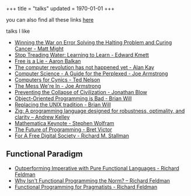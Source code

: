 +++
title = "talks"
updated = 1970-01-01
+++

you can also find all these links [here](/plaintext/talks.txt)

talks I like

- [Winning the War on Error Solving the Halting Problem and Curing Cancer - Matt Might](https://www.youtube.com/watch?v=MdmQUlD7P40)
- [Stop Treading Water: Learning to Learn - Edward Kmett](https://www.youtube.com/watch?v=j0XmixCsWjs)
- [Free is a Lie - Aaron Balkan](https://www.youtube.com/watch?v=ldhHkVjLe7A)
- [The computer revolution has not happened yet - Alan Kay](https://www.youtube.com/watch?v=oKg1hTOQXoY)
- [Computer Science - A Guide for the Perplexed - Joe Armstrong](https://www.youtube.com/watch?v=rmueBVrLKcY)
- [Computers for Cynics - Ted Nelson](https://www.youtube.com/watch?v=hZ3gmh-d9oI)
- [The Mess We're In - Joe Armstrong](https://www.youtube.com/watch?v=lKXe3HUG2l4)
- [Preventing the Collapse of Civilization - Jonathan Blow](https://www.youtube.com/watch?v=pW-SOdj4Kkk)
- [Object-Oriented Programming is Bad - Brian Will](https://www.youtube.com/watch?v=QM1iUe6IofM)
- [Replacing the UNIX tradition - Brian Will](https://www.youtube.com/watch?v=L9v4Mg8wi4U)
- [Zig: A programming language designed for robustness, optimality, and clarity – Andrew Kelley](https://www.youtube.com/watch?v=Z4oYSByyRak)
- [Mathematica Keynote - Stephen Wolfram](https://www.youtube.com/watch?v=FzbWAiu50MU)
- [The Future of Programming - Bret Victor](https://www.youtube.com/watch?v=8pTEmbeENF4)
- [For A Free Digital Society - Richard M. Stallman](https://www.youtube.com/watch?v=7ZSPf7YnGfE)

## Functional Paradigm

- [Outperforming Imperative with Pure Functional Languages - Richard Feldman](https://www.youtube.com/watch?v=vzfy4EKwG_Y)
- [Why Isn't Functional Programming the Norm? – Richard Feldman](https://www.youtube.com/watch?v=QyJZzq0v7Z4)
- [Functional Programming for Pragmatists - Richard Feldman](https://www.youtube.com/watch?v=3n17wHe5wEw)
